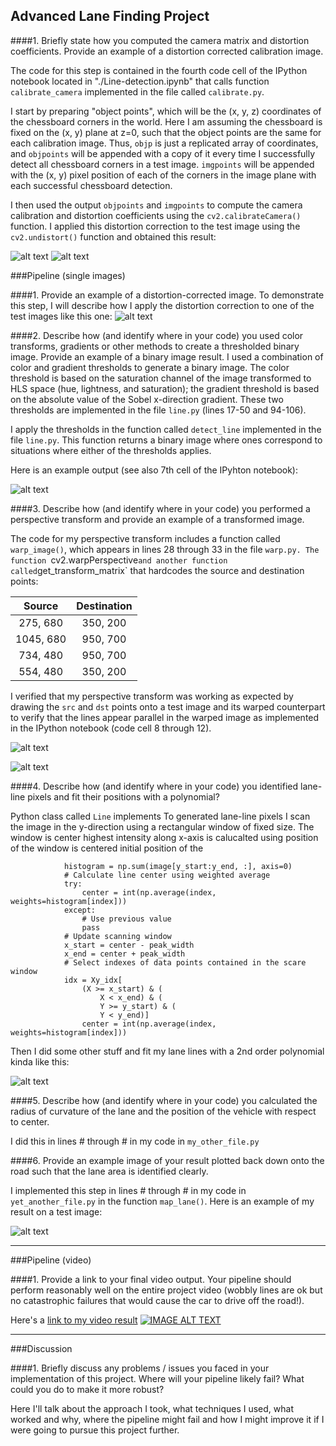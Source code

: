 
[//]: # (Image References)

[image1]: ./output_images/original_image.jpg "Original"
[image2]: ./output_images/undistorted_image.jpg "Undistorted"
[image3a]: ./output_images/undistorted_road_image.jpg "Undistorted Road"
[image3b]: ./output_images/original_road_image.jpg "Original Road"
[image4]: ./output_images/thresholded_binary.jpg "Thresholded"
[image5]: ./output_images/straight_lines.jpg "Warp Example"
[image6]: ./output_images/warped_straight_lines.jpg "Warp Example"
[image7]: ./output_images/poly_fit.jpg "Fit Visual"
[image8]: ./output_images/example_output.jpg "Output"
[video1]: ./project_video_with_lane.mp4 "Video"

## Advanced Lane Finding Project

####1. Briefly state how you computed the camera matrix and distortion coefficients. Provide an example of a distortion corrected calibration image.

The code for this step is contained in the fourth code cell of the IPython notebook located in "./Line-detection.ipynb" that calls function `calibrate_camera` implemented in the file called `calibrate.py`.

I start by preparing "object points", which will be the (x, y, z) coordinates of the chessboard corners in the world. Here I am assuming the chessboard is fixed on the (x, y) plane at z=0, such that the object points are the same for each calibration image.  Thus, `objp` is just a replicated array of coordinates, and `objpoints` will be appended with a copy of it every time I successfully detect all chessboard corners in a test image.  `imgpoints` will be appended with the (x, y) pixel position of each of the corners in the image plane with each successful chessboard detection.  

I then used the output `objpoints` and `imgpoints` to compute the camera calibration and distortion coefficients using the `cv2.calibrateCamera()` function.  I applied this distortion correction to the test image using the `cv2.undistort()` function and obtained this result: 

![alt text][image1] ![alt text][image2]

###Pipeline (single images)

####1. Provide an example of a distortion-corrected image.
To demonstrate this step, I will describe how I apply the distortion correction to one of the test images like this one:
![alt text][image3a]

####2. Describe how (and identify where in your code) you used color transforms, gradients or other methods to create a thresholded binary image.  Provide an example of a binary image result.
I used a combination of color and gradient thresholds to generate a binary image. The color threshold  is based on the saturation channel of the image transformed to HLS space (hue, lightness, and saturation); the gradient threshold is based on the absolute value of the Sobel x-direction gradient.  These two thresholds are implemented in the file `line.py` (lines 17-50 and 94-106).   

I apply the thresholds in the function called `detect_line` implemented in the file `line.py`.
This function returns a binary image where ones correspond to situations where either of the thresholds applies.

Here is an example output (see also 7th cell of the IPyhton notebook):

![alt text][image4]

####3. Describe how (and identify where in your code) you performed a perspective transform and provide an example of a transformed image.

The code for my perspective transform includes a function called `warp_image()`, which appears in lines 28 through 33 in the file `warp.py. The function `cv2.warpPerspective` and another function called `get\_transform\_matrix` that hardcodes the source and destination points:

| Source        | Destination   | 
|:-------------:|:-------------:| 
| 275, 680      | 350, 200        | 
| 1045, 680      | 950, 700      |
| 734, 480     | 950, 700      |
| 554, 480      | 350, 200        |

I verified that my perspective transform was working as expected by drawing the `src` and `dst` points onto a test image and its warped counterpart to verify that the lines appear parallel in the warped image as implemented in the IPython notebook (code cell 8 through 12).

![alt text][image5]

![alt text][image6]

####4. Describe how (and identify where in your code) you identified lane-line pixels and fit their positions with a polynomial?

Python class called `Line` implements 
To generated lane-line pixels I scan the image in the y-direction using a rectangular window of fixed size. The window is center highest intensity along x-axis is calucalted 
using 
position of the window is centered initial position of the     
```
            histogram = np.sum(image[y_start:y_end, :], axis=0)
            # Calculate line center using weighted average
            try:
                center = int(np.average(index, weights=histogram[index]))
            except:
                # Use previous value
                pass
            # Update scanning window
            x_start = center - peak_width
            x_end = center + peak_width
            # Select indexes of data points contained in the scare window
            idx = Xy_idx[
                (X >= x_start) & (
                    X < x_end) & (
                    Y >= y_start) & (
                    Y < y_end)]
                center = int(np.average(index, weights=histogram[index]))
```

Then I did some other stuff and fit my lane lines with a 2nd order polynomial kinda like this:

![alt text][image7]

####5. Describe how (and identify where in your code) you calculated the radius of curvature of the lane and the position of the vehicle with respect to center.

I did this in lines # through # in my code in `my_other_file.py`

####6. Provide an example image of your result plotted back down onto the road such that the lane area is identified clearly.

I implemented this step in lines # through # in my code in `yet_another_file.py` in the function `map_lane()`.  Here is an example of my result on a test image:

![alt text][image8]

---

###Pipeline (video)

####1. Provide a link to your final video output.  Your pipeline should perform reasonably well on the entire project video (wobbly lines are ok but no catastrophic failures that would cause the car to drive off the road!).

Here's a [link to my video result](./project_video.mp4)
[![IMAGE ALT TEXT](http://img.youtube.com/vi/YOUTUBE_VIDEO_ID_HERE/0.jpg)](http://www.youtube.com/watch?v=YOUTUBE_VIDEO_ID_HERE "Video Title")

---

###Discussion

####1. Briefly discuss any problems / issues you faced in your implementation of this project.  Where will your pipeline likely fail?  What could you do to make it more robust?

Here I'll talk about the approach I took, what techniques I used, what worked and why, where the pipeline might fail and how I might improve it if I were going to pursue this project further.  


